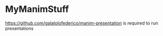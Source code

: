 # MyManimStuff
https://github.com/galatolofederico/manim-presentation is required to run presentations
